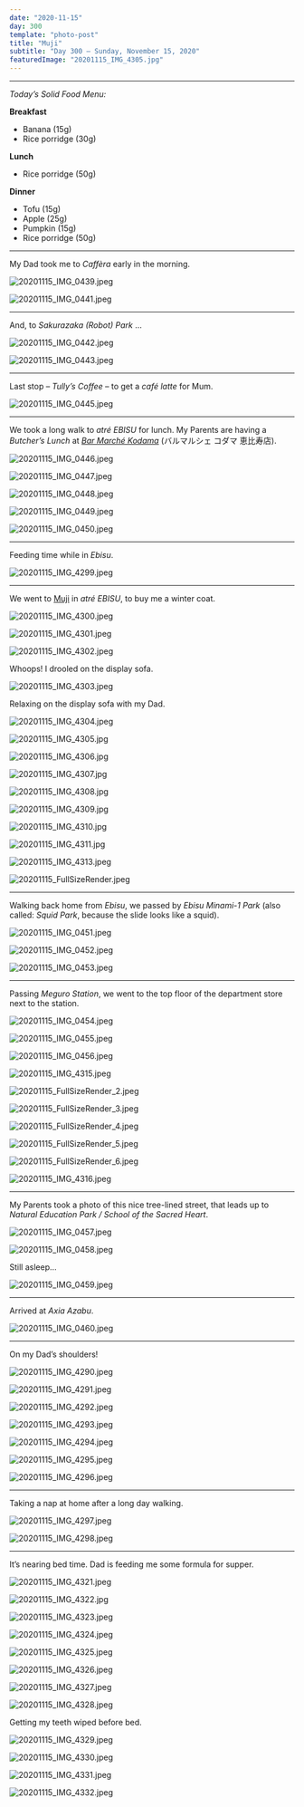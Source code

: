 ```yaml
---
date: "2020-11-15"
day: 300
template: "photo-post"
title: "Muji"
subtitle: "Day 300 – Sunday, November 15, 2020"
featuredImage: "20201115_IMG_4305.jpg"
---
```


<hr />

_Today’s Solid Food Menu:_

**Breakfast**

- Banana (15g)
- Rice porridge (30g)

**Lunch**

- Rice porridge (50g)

**Dinner**

- Tofu (15g)
- Apple (25g)
- Pumpkin (15g)
- Rice porridge (50g)

<hr />

My Dad took me to _Caffèra_ early in the morning.

![20201115_IMG_0439.jpeg](20201115_IMG_0439.jpeg)

![20201115_IMG_0441.jpeg](20201115_IMG_0441.jpeg)

<hr />

And, to _Sakurazaka (Robot) Park_ …

![20201115_IMG_0442.jpeg](20201115_IMG_0442.jpeg)

![20201115_IMG_0443.jpeg](20201115_IMG_0443.jpeg)

<hr />

Last stop – _Tully’s Coffee_ – to get a _café latte_ for Mum.

![20201115_IMG_0445.jpeg](20201115_IMG_0445.jpeg)

<hr />

We took a long walk to _atré EBISU_ for lunch. My Parents are having a _Butcher’s Lunch_ at _<a href="https://goo.gl/maps/UDb9D4TcSjAEx6tAA">Bar Marché Kodama</a>_ (バルマルシェ コダマ 恵比寿店).

![20201115_IMG_0446.jpeg](20201115_IMG_0446.jpeg)

![20201115_IMG_0447.jpeg](20201115_IMG_0447.jpeg)

![20201115_IMG_0448.jpeg](20201115_IMG_0448.jpeg)

![20201115_IMG_0449.jpeg](20201115_IMG_0449.jpeg)

![20201115_IMG_0450.jpeg](20201115_IMG_0450.jpeg)

<hr />

Feeding time while in _Ebisu_.

![20201115_IMG_4299.jpeg](20201115_IMG_4299.jpeg)

<hr />

We went to <a href="https://www.muji.com/jp/ja/shop/detail/045471">Muji</a> in _atré EBISU_, to buy me a winter coat.

![20201115_IMG_4300.jpeg](20201115_IMG_4300.jpeg)

![20201115_IMG_4301.jpeg](20201115_IMG_4301.jpeg)

![20201115_IMG_4302.jpeg](20201115_IMG_4302.jpeg)

Whoops! I drooled on the display sofa.

![20201115_IMG_4303.jpeg](20201115_IMG_4303.jpeg)

Relaxing on the display sofa with my Dad.

![20201115_IMG_4304.jpeg](20201115_IMG_4304.jpeg)

![20201115_IMG_4305.jpg](20201115_IMG_4305.jpg)

![20201115_IMG_4306.jpg](20201115_IMG_4306.jpg)

![20201115_IMG_4307.jpg](20201115_IMG_4307.jpg)

![20201115_IMG_4308.jpg](20201115_IMG_4308.jpg)

![20201115_IMG_4309.jpg](20201115_IMG_4309.jpg)

![20201115_IMG_4310.jpg](20201115_IMG_4310.jpg)

![20201115_IMG_4311.jpg](20201115_IMG_4311.jpg)

![20201115_IMG_4313.jpeg](20201115_IMG_4313.jpeg)

![20201115_FullSizeRender.jpeg](20201115_FullSizeRender.jpeg)

<hr />

Walking back home from _Ebisu_, we passed by _Ebisu Minami-1 Park_ (also called: _Squid Park_, because the slide looks like a squid).

![20201115_IMG_0451.jpeg](20201115_IMG_0451.jpeg)

![20201115_IMG_0452.jpeg](20201115_IMG_0452.jpeg)

![20201115_IMG_0453.jpeg](20201115_IMG_0453.jpeg)

<hr />

Passing _Meguro Station_, we went to the top floor of the department store next to the station.

![20201115_IMG_0454.jpeg](20201115_IMG_0454.jpeg)

![20201115_IMG_0455.jpeg](20201115_IMG_0455.jpeg)

![20201115_IMG_0456.jpeg](20201115_IMG_0456.jpeg)

![20201115_IMG_4315.jpeg](20201115_IMG_4315.jpeg)

![20201115_FullSizeRender_2.jpeg](20201115_FullSizeRender_2.jpeg)

![20201115_FullSizeRender_3.jpeg](20201115_FullSizeRender_3.jpeg)

![20201115_FullSizeRender_4.jpeg](20201115_FullSizeRender_4.jpeg)

![20201115_FullSizeRender_5.jpeg](20201115_FullSizeRender_5.jpeg)

![20201115_FullSizeRender_6.jpeg](20201115_FullSizeRender_6.jpeg)

![20201115_IMG_4316.jpeg](20201115_IMG_4316.jpeg)

<hr />

My Parents took a photo of this nice tree-lined street, that leads up to _Natural Education Park / School of the Sacred Heart_.

![20201115_IMG_0457.jpeg](20201115_IMG_0457.jpeg)

![20201115_IMG_0458.jpeg](20201115_IMG_0458.jpeg)

Still asleep…

![20201115_IMG_0459.jpeg](20201115_IMG_0459.jpeg)

<hr />

Arrived at _Axia Azabu_.

![20201115_IMG_0460.jpeg](20201115_IMG_0460.jpeg)

<hr />

On my Dad’s shoulders!

![20201115_IMG_4290.jpeg](20201115_IMG_4290.jpeg)

![20201115_IMG_4291.jpeg](20201115_IMG_4291.jpeg)

![20201115_IMG_4292.jpeg](20201115_IMG_4292.jpeg)

![20201115_IMG_4293.jpeg](20201115_IMG_4293.jpeg)

![20201115_IMG_4294.jpeg](20201115_IMG_4294.jpeg)

![20201115_IMG_4295.jpeg](20201115_IMG_4295.jpeg)

![20201115_IMG_4296.jpeg](20201115_IMG_4296.jpeg)

<hr />

Taking a nap at home after a long day walking.

![20201115_IMG_4297.jpeg](20201115_IMG_4297.jpeg)

![20201115_IMG_4298.jpeg](20201115_IMG_4298.jpeg)

<hr />

It’s nearing bed time. Dad is feeding me some formula for supper.

![20201115_IMG_4321.jpeg](20201115_IMG_4321.jpeg)

![20201115_IMG_4322.jpg](20201115_IMG_4322.jpg)

![20201115_IMG_4323.jpeg](20201115_IMG_4323.jpeg)

![20201115_IMG_4324.jpeg](20201115_IMG_4324.jpeg)

![20201115_IMG_4325.jpeg](20201115_IMG_4325.jpeg)

![20201115_IMG_4326.jpeg](20201115_IMG_4326.jpeg)

![20201115_IMG_4327.jpeg](20201115_IMG_4327.jpeg)

![20201115_IMG_4328.jpeg](20201115_IMG_4328.jpeg)

Getting my teeth wiped before bed.

![20201115_IMG_4329.jpeg](20201115_IMG_4329.jpeg)

![20201115_IMG_4330.jpeg](20201115_IMG_4330.jpeg)

![20201115_IMG_4331.jpeg](20201115_IMG_4331.jpeg)

![20201115_IMG_4332.jpeg](20201115_IMG_4332.jpeg)
